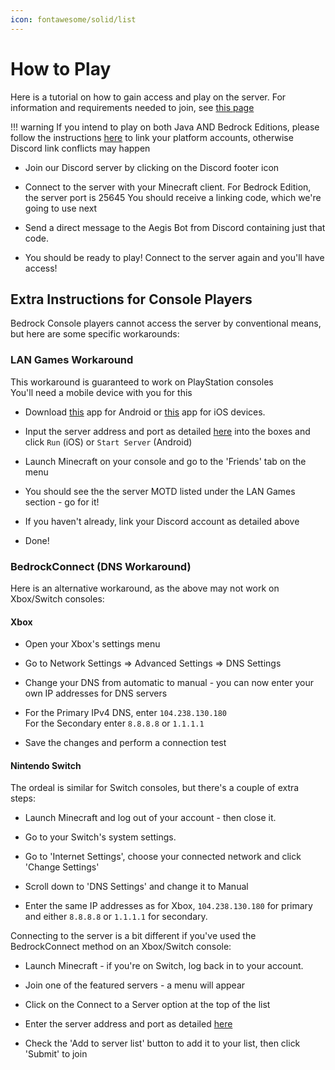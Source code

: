 ```yaml
---
icon: fontawesome/solid/list
---
```

# How to Play

Here is a tutorial on how to gain access and play on the server. For information and requirements needed to join, see [this page](/info/server)

!!! warning
    If you intend to play on both Java AND Bedrock Editions, please follow the instructions [here](https://link.geysermc.org/method/online) to link your platform accounts, otherwise Discord link conflicts may happen

- Join our Discord server by clicking on the Discord footer icon

- Connect to the server with your Minecraft client. For Bedrock Edition, the server port is 25645 You should receive a linking code, which we're going to use next

- Send a direct message to the Aegis Bot from Discord containing just that code. 

- You should be ready to play! Connect to the server again and you'll have access!

## Extra Instructions for Console Players

Bedrock Console players cannot access the server by conventional means, but here are some specific workarounds:

### LAN Games Workaround

This workaround is guaranteed to work on PlayStation consoles  
You'll need a mobile device with you for this

- Download [this](https://play.google.com/store/apps/details?id=com.smokiem.mcserverconnector) app for Android or [this](https://apps.apple.com/us/app/bedrocktogether/id1534593376) app for iOS devices.

- Input the server address and port as detailed [here](/info/server) into the boxes and click `Run` (iOS) or `Start Server` (Android)

- Launch Minecraft on your console and go to the 'Friends' tab on the menu

- You should see the the server MOTD listed under the LAN Games section - go for it!

- If you haven't already, link your Discord account as detailed above

- Done!

### BedrockConnect (DNS Workaround)

Here is an alternative workaround, as the above may not work on Xbox/Switch consoles:

#### Xbox

- Open your Xbox's settings menu

- Go to Network Settings => Advanced Settings => DNS Settings

- Change your DNS from automatic to manual - you can now enter your own IP addresses for DNS servers

- For the Primary IPv4 DNS, enter `104.238.130.180`  
For the Secondary enter `8.8.8.8` or `1.1.1.1`

- Save the changes and perform a connection test

#### Nintendo Switch

The ordeal is similar for Switch consoles, but there's a couple of extra steps:

- Launch Minecraft and log out of your account - then close it.

- Go to your Switch's system settings.

- Go to 'Internet Settings', choose your connected network and click 'Change Settings'

- Scroll down to 'DNS Settings' and change it to Manual

- Enter the same IP addresses as for Xbox, `104.238.130.180` for primary and either `8.8.8.8` or `1.1.1.1` for secondary.

Connecting to the server is a bit different if you've used the BedrockConnect method on an Xbox/Switch console:

- Launch Minecraft - if you're on Switch, log back in to your account.

- Join one of the featured servers - a menu will appear

- Click on the Connect to a Server option at the top of the list

- Enter the server address and port as detailed [here](/info/server)

- Check the 'Add to server list' button to add it to your list, then click 'Submit' to join